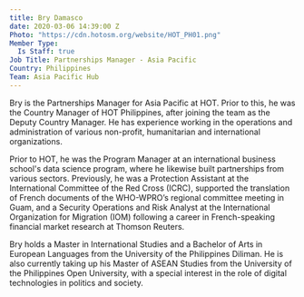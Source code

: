 ```yaml
---
title: Bry Damasco
date: 2020-03-06 14:39:00 Z
Photo: "https://cdn.hotosm.org/website/HOT_PH01.png"
Member Type:
  Is Staff: true
Job Title: Partnerships Manager - Asia Pacific
Country: Philippines
Team: Asia Pacific Hub
---
```


Bry is the Partnerships Manager for Asia Pacific at HOT. Prior to this, he was the Country Manager of HOT Philippines, after joining the team as the Deputy Country Manager. He has experience working in the operations and administration of various non-profit, humanitarian and international organizations.

Prior to HOT, he was the Program Manager at an international business school's data science program, where he likewise built partnerships from various sectors. Previously, he was a Protection Assistant at the International Committee of the Red Cross (ICRC), supported the translation of French documents of the WHO-WPRO’s regional committee meeting in Guam, and a Security Operations and Risk Analyst at the International Organization for Migration (IOM) following a career in French-speaking financial market research at Thomson Reuters.

Bry holds a Master in International Studies and a Bachelor of Arts in European Languages from the University of the Philippines Diliman. He is also currently taking up his Master of ASEAN Studies from the University of the Philippines Open University, with a special interest in the role of digital technologies in politics and society.
